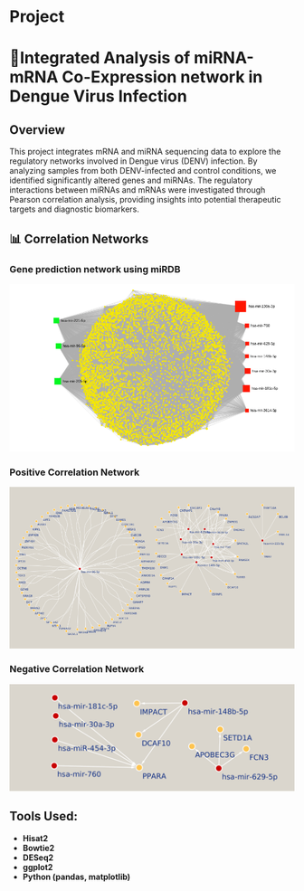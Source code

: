 # Project
# 🧬Integrated Analysis of miRNA-mRNA Co-Expression network in Dengue Virus Infection

## Overview
This project integrates mRNA and miRNA sequencing data to explore the regulatory networks involved in Dengue virus (DENV) infection. By analyzing samples from both DENV-infected and control conditions, we identified significantly altered genes and miRNAs. The regulatory interactions between miRNAs and mRNAs were investigated through Pearson correlation analysis, providing insights into potential therapeutic targets and diagnostic biomarkers.

## 📊 Correlation Networks

### Gene prediction network using miRDB
![miRNA-Gene Correlation](./miRNA-gene.png)

### Positive Correlation Network
![Positive Correlation Network](./corrleated_network.png)

### Negative Correlation Network
![Negative Correlation Network](./neg_correlated_network.png)

## Tools Used:
- **Hisat2**
- **Bowtie2**
- **DESeq2**
- **ggplot2**
- **Python (pandas, matplotlib)**
